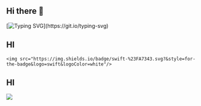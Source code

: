 ## Hi there 👋
[![Typing SVG](https://readme-typing-svg.demolab.com?font=Fira+Code&pause=1000&color=21B5F7&width=435&lines=%EC%95%88%EB%85%95%ED%95%98%EC%84%B8%EC%9A%94+iOS+%EA%B0%9C%EB%B0%9C%EC%9E%90+%EA%B5%AC%EC%97%90%EC%97%90%E3%85%94%E3%84%B1..)](https://git.io/typing-svg)

## HI

	<img src="https://img.shields.io/badge/swift-%23FA7343.svg?&style=for-the-badge&logo=swift&logoColor=white"/>
## HI
<!--
**jeongmuya/jeongmuya** is a ✨ _special_ ✨ repository because its `README.md` (this file) appears on your GitHub profile.

Here are some ideas to get you started:

- 🔭 I’m currently working on ...
- 🌱 I’m currently learning ...
- 👯 I’m looking to collaborate on ...
- 🤔 I’m looking for help with ...
- 💬 Ask me about ...
- 📫 How to reach me: ...
- 😄 Pronouns: ...
- ⚡ Fun fact: ...
-->



<a href="https://github.com/devxb/gitanimals">
  <img src="https://render.gitanimals.org/farms/{jeongmuya}"/>
</a>
  
